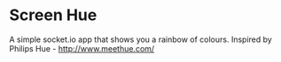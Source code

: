 Screen Hue
==========

A simple socket.io app that shows you a rainbow of colours.
Inspired by Philips Hue - http://www.meethue.com/
